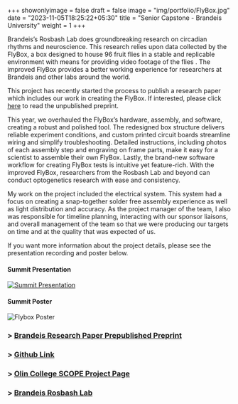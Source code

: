 +++
showonlyimage = false
draft = false
image = "img/portfolio/FlyBox.jpg"
date = "2023-11-05T18:25:22+05:30"
title = "Senior Capstone - Brandeis University"
weight = 1
+++

Brandeis’s Rosbash Lab does groundbreaking
research on circadian rhythms and neuroscience.
This research relies upon data collected by the
FlyBox, a box designed to house 96 fruit flies in a
stable and replicable environment with means
for providing video footage of the flies . The
improved FlyBox provides a better working
experience for researchers at Brandeis and other
labs around the world.
<!--more-->

This project has recently started the process to publish a research paper which includes our work in creating the FlyBox. If interested, please click [here](https://www.biorxiv.org/content/about-biorxiv) to read the unpublished preprint.

This year, we overhauled the FlyBox’s hardware, assembly, and software, creating a robust and polished tool. The redesigned box structure delivers reliable experiment conditions, and custom printed circuit boards streamline wiring and simplify troubleshooting. Detailed instructions, including photos of each assembly step and engraving on frame parts, make it easy for a scientist to assemble their own FlyBox. Lastly, the brand-new software workflow for creating FlyBox tests is intuitive yet feature-rich. With the improved FlyBox, researchers from the Rosbash Lab and beyond can conduct optogenetics research with ease and consistency.  

 My work on the project included the electrical system. This system had a focus on creating a snap-together solder free assembly experience as well as light distribution and accuracy. As the project manager of the team, I also was responsible for timeline planning, interacting with our sponsor liaisons, and overall management of the team so that we were producing our targets on time and at the quality that was expected of us.

If you want more information about the project details, please see the presentation recording and poster below.


#### Summit Presentation

[![Summit Presentation](/img/portfolio/Scopevideo.png)](https://www.youtube.com/watch?v=nXNCLWPsdFo&t=1s)

#### Summit Poster
![Flybox Poster][1]


### > [Brandeis Research Paper Prepublished Preprint](https://www.biorxiv.org/content/about-biorxiv)
### > [Github Link](https://github.com/ctallum/FlyBox)
### > [Olin College SCOPE Project Page](https://www.olin.edu/research/brandeis-university-rosbash-lab)
### > [Brandeis Rosbash Lab](https://sites.google.com/brandeis.edu/rosbashlab)

[1]: /img/portfolio/SCOPEPoster.png
